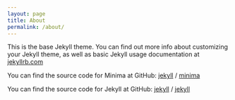 ```yaml
---
layout: page
title: About
permalink: /about/
---
```


This is the base Jekyll theme. You can find out more info about customizing your Jekyll theme, as well as basic Jekyll usage documentation at [jekyllrb.com](https://jekyllrb.com/)

You can find the source code for Minima at GitHub:
[jekyll][jekyll-organisation] /
[minima](https://github.com/jekyll/minima)

You can find the source code for Jekyll at GitHub:
[jekyll][jekyll-organisation] /
[jekyll](https://github.com/jekyll/jekyll)


[jekyll-organisation]: https://github.com/jekyll
